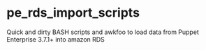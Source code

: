 pe_rds_import_scripts
=====================

Quick and dirty BASH scripts and awkfoo to load data from Puppet Enterprise 3.7.1+ into amazon RDS
